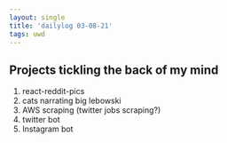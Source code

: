 ```yaml
---
layout: single
title: 'dailylog 03-08-21'
tags: uwd
---
```


## Projects tickling the back of my mind

1. react-reddit-pics
2. cats narrating big lebowski
3. AWS scraping (twitter jobs scraping?)
4. twitter bot
5. Instagram bot
